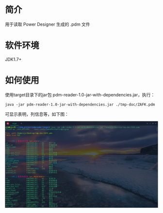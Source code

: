 # 简介
用于读取 Power Designer 生成的 .pdm 文件

# 软件环境
JDK1.7+
 
# 如何使用
使用target目录下的jar包 pdm-reader-1.0-jar-with-dependencies.jar，执行：
```
java -jar pdm-reader-1.0-jar-with-dependencies.jar ./tmp-doc/ZAFK.pdm
```
可显示表明，列信息等，如下图：

![](terminal2.png)
